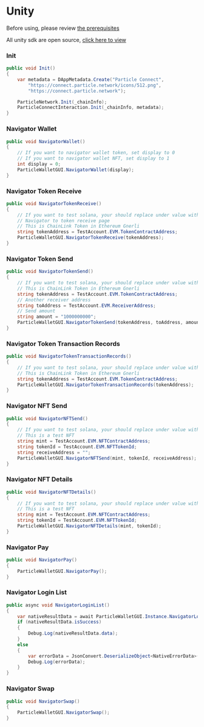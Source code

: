 # Unity

Before using, please review [the prerequisites](../../dashboard/unity-sdk-prerequisites.md)

All unity sdk are open source, [click here to view](https://github.com/Particle-Network/particle-unity)



### Init

```csharp
public void Init()
{
    var metadata = DAppMetadata.Create("Particle Connect",
        "https://connect.particle.network/icons/512.png",
        "https://connect.particle.network");

    ParticleNetwork.Init(_chainInfo);
    ParticleConnectInteraction.Init(_chainInfo, metadata);
}
```

### Navigator Wallet

```csharp
public void NavigatorWallet()
{
    // If you want to navigator wallet token, set display to 0
    // If you want to navigator wallet NFT, set display to 1
    int display = 0;
    ParticleWalletGUI.NavigatorWallet(display);
}
```

### Navigator Token Receive

```csharp
public void NavigatorTokenReceive()
{
    // If you want to test solana, your should replace under value with solana test account.
    // Navigator to token receive page
    // This is ChainLink Token in Ethereum Gnerli
    string tokenAddress = TestAccount.EVM.TokenContractAddress;
    ParticleWalletGUI.NavigatorTokenReceive(tokenAddress);
}
```

### Navigator Token Send

```csharp
public void NavigatorTokenSend()
{
    // If you want to test solana, your should replace under value with solana test account.
    // This is ChainLink Token in Ethereum Gnerli
    string tokenAddress = TestAccount.EVM.TokenContractAddress;
    // Another receiver address
    string toAddress = TestAccount.EVM.ReceiverAddress;
    // Send amount
    string amount = "1000000000";
    ParticleWalletGUI.NavigatorTokenSend(tokenAddress, toAddress, amount);
}
```

### Navigator Token Transaction Records

```csharp
public void NavigatorTokenTransactionRecords()
{
    // If you want to test solana, your should replace under value with solana test account.
    // This is ChainLink Token in Ethereum Gnerli
    string tokenAddress = TestAccount.EVM.TokenContractAddress;
    ParticleWalletGUI.NavigatorTokenTransactionRecords(tokenAddress);
}
```

### Navigator NFT Send

```csharp
public void NavigatorNFTSend()
{
    // If you want to test solana, your should replace under value with solana test account.
    // This is a test NFT
    string mint = TestAccount.EVM.NFTContractAddress;
    string tokenId = TestAccount.EVM.NFTTokenId;
    string receiveAddress = "";
    ParticleWalletGUI.NavigatorNFTSend(mint, tokenId, receiveAddress);
}
```

### Navigator NFT Details

```csharp
public void NavigatorNFTDetails()
{
    // If you want to test solana, your should replace under value with solana test account.
    // This is a test NFT
    string mint = TestAccount.EVM.NFTContractAddress;
    string tokenId = TestAccount.EVM.NFTTokenId;
    ParticleWalletGUI.NavigatorNFTDetails(mint, tokenId);
}
```

### Navigator Pay

```csharp
public void NavigatorPay()
{
    ParticleWalletGUI.NavigatorPay();
}
```

### Navigator Login List

```csharp
public async void NavigatorLoginList()
{
    var nativeResultData = await ParticleWalletGUI.Instance.NavigatorLoginList();
    if (nativeResultData.isSuccess)
    {
        Debug.Log(nativeResultData.data);
    }
    else
    {
        var errorData = JsonConvert.DeserializeObject<NativeErrorData>(nativeResultData.data);
        Debug.Log(errorData);
    }
}
```

### Navigator Swap

```csharp
public void NavigatorSwap()
{
    ParticleWalletGUI.NavigatorSwap();
}
```

